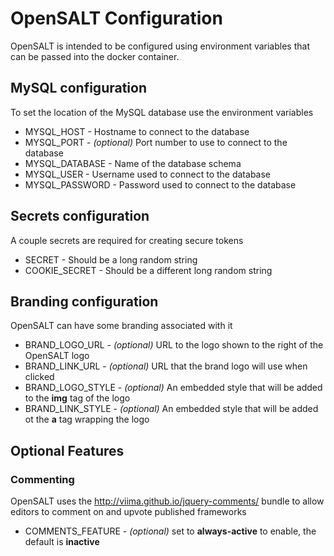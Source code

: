 OpenSALT Configuration
======================

OpenSALT is intended to be configured using environment variables that can be passed into the docker container.

MySQL configuration
-------------------
To set the location of the MySQL database use the environment variables

 - MYSQL_HOST - Hostname to connect to the database
 - MYSQL_PORT - *(optional)* Port number to use to connect to the database
 - MYSQL_DATABASE - Name of the database schema
 - MYSQL_USER - Username used to connect to the database
 - MYSQL_PASSWORD - Password used to connect to the database

Secrets configuration
---------------------

A couple secrets are required for creating secure tokens

 - SECRET - Should be a long random string
 - COOKIE_SECRET - Should be a different long random string

Branding configuration
----------------------

OpenSALT can have some branding associated with it

 - BRAND_LOGO_URL - *(optional)* URL to the logo shown to the right of the OpenSALT logo
 - BRAND_LINK_URL - *(optional)* URL that the brand logo will use when clicked
 - BRAND_LOGO_STYLE - *(optional)* An embedded style that will be added to the **img** tag of the logo
 - BRAND_LINK_STYLE - *(optional)* An embedded style that will be added ot the **a** tag wrapping the logo

Optional Features
-----------------------

### Commenting

OpenSALT uses the http://viima.github.io/jquery-comments/ bundle to allow editors to comment on and upvote published frameworks
  - COMMENTS_FEATURE - *(optional)* set to **always-active** to enable, the default is **inactive**
